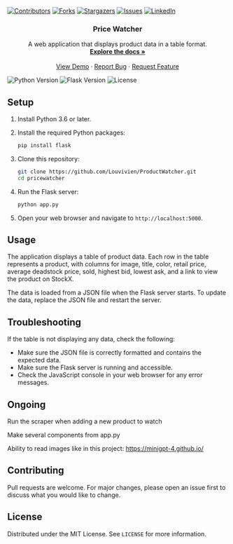 [![Contributors][contributors-shield]][contributors-url]
[![Forks][forks-shield]][forks-url]
[![Stargazers][stars-shield]][stars-url]
[![Issues][issues-shield]][issues-url]
[![LinkedIn][linkedin-shield]][linkedin-url]

<p align="center">
  <h3 align="center">Price Watcher</h3>

  <p align="center">
    A web application that displays product data in a table format.
    <br />
    <a href="https://github.com/Louvivien/ProductWatcher"><strong>Explore the docs »</strong></a>
    <br />
    <br />
    <a href="https://productwatcher.fly.dev/">View Demo</a>
    ·
    <a href="https://github.com/Louvivien/ProductWatcher/issues">Report Bug</a>
    ·
    <a href="https://github.com/Louvivien/ProductWatcher/issues">Request Feature</a>
  </p>
</p>

![Python Version][python-image]
![Flask Version][flask-image]
![License][license-image]

## Setup

1. Install Python 3.6 or later.

2. Install the required Python packages:

    ```bash
    pip install flask
    ```

3. Clone this repository:

    ```bash
    git clone https://github.com/Louvivien/ProductWatcher.git
    cd pricewatcher
    ```

4. Run the Flask server:

    ```bash
    python app.py
    ```

5. Open your web browser and navigate to `http://localhost:5000`.

## Usage

The application displays a table of product data. Each row in the table represents a product, with columns for image, title, color, retail price, average deadstock price, sold, highest bid, lowest ask, and a link to view the product on StockX.

The data is loaded from a JSON file when the Flask server starts. To update the data, replace the JSON file and restart the server.

## Troubleshooting

If the table is not displaying any data, check the following:

- Make sure the JSON file is correctly formatted and contains the expected data.
- Make sure the Flask server is running and accessible.
- Check the JavaScript console in your web browser for any error messages.

## Ongoing

Run the scraper when adding a new product to watch

Make several components from app.py

Ability to read images like in this project:
https://minigpt-4.github.io/



## Contributing

Pull requests are welcome. For major changes, please open an issue first to discuss what you would like to change.

## License

Distributed under the MIT License. See `LICENSE` for more information.

[python-image]: https://img.shields.io/badge/python-v3.6+-blue.svg
[flask-image]: https://img.shields.io/badge/flask-v1.0.2-blue.svg
[license-image]: https://img.shields.io/badge/license-MIT-blue.svg


[contributors-shield]: https://img.shields.io/github/contributors/Louvivien/ProductWatcher.svg?style=for-the-badge
[contributors-url]: https://github.com/Louvivien/ProductWatcher/graphs/contributors
[forks-shield]: https://img.shields.io/github/forks/Louvivien/ProductWatcher.svg?style=for-the-badge
[forks-url]: https://github.com/Louvivien/ProductWatcher/network/members
[stars-shield]: https://img.shields.io/github/stars/Louvivien/ProductWatcher.svg?style=for-the-badge
[stars-url]: https://github.com/Louvivien/ProductWatcher/stargazers
[issues-shield]: https://img.shields.io/github/issues/Louvivien/ProductWatcher.svg?style=for-the-badge
[issues-url]: https://github.com/Louvivien/ProductWatcher/issues
[license-shield]: https://img.shields.io/github/license/Louvivien/ProductWatcher.svg?style=for-the-badge
[license-url]: https://github.com/Louvivien/ProductWatcher/blob/master/LICENSE.txt
[linkedin-shield]: https://img.shields.io/badge/-LinkedIn-black.svg?style=for-the-badge&logo=linkedin&colorB=555
[linkedin-url]: https://www.linkedin.com/in/vivienrichaud/
[Next.js]: https://img.shields.io/badge/next.js-000000?style=for-the-badge&logo=nextdotjs&logoColor=white
[Next-url]: https://nextjs.org/
[React.js]: https://img.shields.io/badge/React-20232A?style=for-the-badge&logo=react&logoColor=61DAFB
[React-url]: https://reactjs.org/
[Vue.js]: https://img.shields.io/badge/Vue.js-35495E?style=for-the-badge&logo=vuedotjs&logoColor=4FC08D
[Vue-url]: https://vuejs.org/
[Angular.io]: https://img.shields.io/badge/Angular-DD0031?style=for-the-badge&logo=angular&logoColor=white
[Angular-url]: https://angular.io/
[Svelte.dev]: https://img.shields.io/badge/Svelte-4A4A55?style=for-the-badge&logo=svelte&logoColor=FF3E00
[Svelte-url]: https://svelte.dev/
[Laravel.com]: https://img.shields.io/badge/Laravel-FF2D20?style=for-the-badge&logo=laravel&logoColor=white
[Laravel-url]: https://laravel.com
[Bootstrap.com]: https://img.shields.io/badge/Bootstrap-563D7C?style=for-the-badge&logo=bootstrap&logoColor=white
[Bootstrap-url]: https://getbootstrap.com
[JQuery.com]: https://img.shields.io/badge/jQuery-0769AD?style=for-the-badge&logo=jquery&logoColor=white
[JQuery-url]: https://jquery.com 

<!-- [![MIT License][license-shield]][license-url] -->
